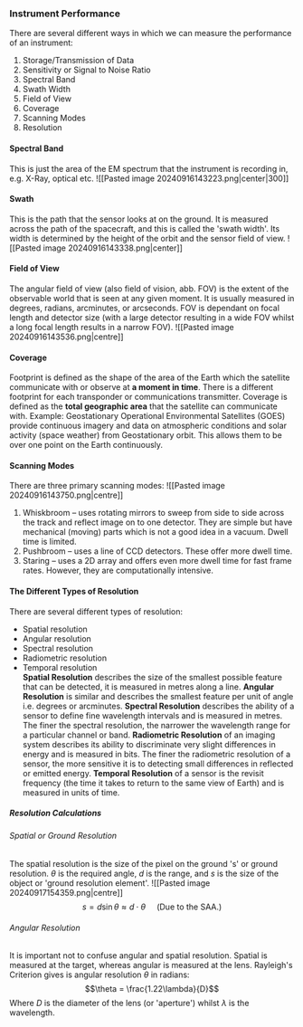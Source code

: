 ### Instrument Performance
There are several different ways in which we can measure the performance of an instrument:
1) Storage/Transmission of Data
2) Sensitivity or Signal to Noise Ratio
3) Spectral Band
4) Swath Width
5) Field of View
6) Coverage
7) Scanning Modes
8) Resolution
#### Spectral Band
This is just the area of the EM spectrum that the instrument is recording in, e.g. X-Ray, optical etc.
![[Pasted image 20240916143223.png|center|300]]
#### Swath
This is the path that the sensor looks at on the ground. It is measured across the path of the spacecraft, and this is called the 'swath width'. Its width is determined by the height of the orbit and the sensor field of view.
![[Pasted image 20240916143338.png|center]]
#### Field of View
The angular field of view (also field of vision, abb. FOV) is the extent of the observable world that is seen at any given moment. It is usually measured in degrees, radians, arcminutes, or arcseconds. FOV is dependant on focal length and detector size (with a large detector resulting in a wide FOV whilst a long focal length results in a narrow FOV).
![[Pasted image 20240916143536.png|centre]]
#### Coverage
Footprint is defined as the shape of the area of the Earth which the satellite communicate with or observe at **a moment in time**. There is a different footprint for each transponder or communications transmitter. Coverage is defined as the **total geographic area** that the satellite can communicate with. Example: Geostationary Operational Environmental Satellites (GOES) provide continuous imagery and data on atmospheric conditions and solar activity (space weather) from Geostationary orbit. This allows them to be over one point on the Earth continuously.
#### Scanning Modes
There are three primary scanning modes:
![[Pasted image 20240916143750.png|centre]]
1) Whiskbroom – uses rotating mirrors to sweep from side to side across the track and reflect image on to one detector. They are simple but have mechanical (moving) parts which is not a good idea in a vacuum. Dwell time is limited.
2) Pushbroom – uses a line of CCD detectors. These offer more dwell time.
3) Staring – uses a 2D array and offers even more dwell time for fast frame rates. However, they are computationally intensive.

#### The Different Types of Resolution
There are several different types of resolution:
- Spatial resolution
- Angular resolution
- Spectral resolution
- Radiometric resolution
- Temporal resolution
\
**Spatial Resolution** describes the size of the smallest possible feature that can be detected, it is measured in metres along a line.
**Angular Resolution** is similar and describes the smallest feature per unit of angle i.e. degrees or arcminutes.
**Spectral Resolution** describes the ability of a sensor to define fine wavelength intervals and is measured in metres. The finer the spectral resolution, the narrower the wavelength range for a particular channel or band.
**Radiometric Resolution** of an imaging system describes its ability to discriminate very slight differences in energy and is measured in bits. The finer the radiometric resolution of a sensor, the more sensitive it is to detecting small differences in reflected or emitted energy.
**Temporal Resolution** of a sensor is the revisit frequency (the time it takes to return to the same view of Earth) and is measured in units of time.
##### Resolution Calculations
###### Spatial or Ground Resolution
The spatial resolution is the size of the pixel on the ground 's' or ground resolution. $\theta$ is the required angle, $d$ is the range, and $s$ is the size of the object or 'ground resolution element'.
![[Pasted image 20240917154359.png|centre]]
$$s=d\sin\theta \approx d\cdot\theta~~~~~(\text{Due to the SAA.})$$
###### Angular Resolution
It is important not to confuse angular and spatial resolution. Spatial is measured at the target, whereas angular is measured at the lens.
Rayleigh's Criterion gives is angular resolution $\theta$ in radians:
$$\theta = \frac{1.22\lambda}{D}$$
Where $D$ is the diameter of the lens (or 'aperture') whilst $\lambda$ is the wavelength.